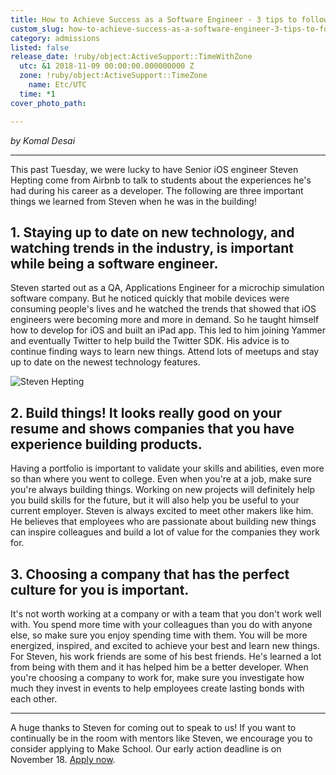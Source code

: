 ```yaml
---
title: How to Achieve Success as a Software Engineer - 3 tips to follow
custom_slug: how-to-achieve-success-as-a-software-engineer-3-tips-to-follow
category: admissions
listed: false
release_date: !ruby/object:ActiveSupport::TimeWithZone
  utc: &1 2018-11-09 00:00:00.000000000 Z
  zone: !ruby/object:ActiveSupport::TimeZone
    name: Etc/UTC
  time: *1
cover_photo_path: 

---
```

_by Komal Desai_

---

This past Tuesday, we were lucky to have Senior iOS engineer Steven Hepting come from Airbnb to talk to students about the experiences he's had during his career as a developer. The following are three important things we learned from Steven when he was in the building!

## 1\. Staying up to date on new technology, and watching trends in the industry, is important while being a software engineer.

Steven started out as a QA, Applications Engineer for a microchip simulation software company. But he noticed quickly that mobile devices were consuming people's lives and he watched the trends that showed that iOS engineers were becoming more and more in demand. So he taught himself how to develop for iOS and built an iPad app. This led to him joining Yammer and eventually Twitter to help build the Twitter SDK. His advice is to continue finding ways to learn new things. Attend lots of meetups and stay up to date on the newest technology features.

![Steven Hepting](https://res.cloudinary.com/makeschool/image/upload/v1541891783/Blog/steven-hepting-bio-image.jpg "Steven Hepting")

## 2\. Build things! It looks really good on your resume and shows companies that you have experience building products.

Having a portfolio is important to validate your skills and abilities, even more so than where you went to college. Even when you're at a job, make sure you're always building things. Working on new projects will definitely help you build skills for the future, but it will also help you be useful to your current employer. Steven is always excited to meet other makers like him. He believes that employees who are passionate about building new things can inspire colleagues and build a lot of value for the companies they work for.

## 3\. Choosing a company that has the perfect culture for you is important.

It's not worth working at a company or with a team that you don't work well with. You spend more time with your colleagues than you do with anyone else, so make sure you enjoy spending time with them. You will be more energized, inspired, and excited to achieve your best and learn new things. For Steven, his work friends are some of his best friends. He's learned a lot from being with them and it has helped him be a better developer. When you're choosing a company to work for, make sure you investigate how much they invest in events to help employees create lasting bonds with each other.

---

A huge thanks to Steven for coming out to speak to us! If you want to continually be in the room with mentors like Steven, we encourage you to consider applying to Make School. Our early action deadline is on November 18. [Apply now](https://www.makeschool.com/apply/selected?program=CS).
